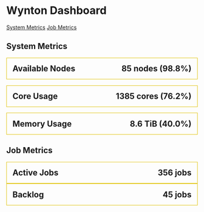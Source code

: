 # Wynton Dashboard

<script src="https://cdn.plot.ly/plotly-latest.min.js"></script>

<p>
  <a class="btn btn-primary" data-toggle="collapse" href="#system-metrics" role="button" aria-expanded="false" aria-controls="system-metrics">System Metrics</a>
  <a class="btn btn-primary" data-toggle="collapse" href="#job-metrics"    role="button" aria-expanded="false" aria-controls="job-metrics">Job Metrics</a>
</p>

<div class="collapse in multi-collapse" id="system-metrics">
  <h2>System Metrics</h2>
  
  <div class="status-panel" style="border: 1px solid #dec000; padding: 2ex; margin-bottom: 2ex;">
   <div style="font-size: 150%; font-weight: bold;">
    <span>Available Nodes</span><span style="float: right;">85 nodes (98.8%)</span>
   </div>
   <div id="ActiveNodes"></div>
  </div>
  
  <div class="status-panel" style="border: 1px solid #dec000; padding: 2ex; margin-bottom: 2ex;">
   <div style="font-size: 150%; font-weight: bold;">
    <span>Core Usage</span><span style="float: right;">1385 cores (76.2%)</span>
   </div>
   <div id="CoreUsage"></div>
  </div>
  
  <div class="status-panel" style="border: 1px solid #dec000; padding: 2ex; margin-bottom: 2ex;">
   <div style="font-size: 150%; font-weight: bold;">
    <span>Memory Usage</span><span style="float: right;">8.6 TiB (40.0%)</span>
   </div>
   <div id="MemoryUsage"></div>
  </div>
</div>


<div class="collapse in multi-collapse" id="job-metrics">
  <h2>Job Metrics</h2>

  <div class="status-panel" style="border: 1px solid #dec000; padding: 2ex;">
   <div style="font-size: 150%; font-weight: bold;">
    <span>Active Jobs</span><span style="float: right;">356 jobs</span>
   </div>
   <div id="ActiveJobs"></div>
  </div>
  
  <div class="status-panel" style="border: 1px solid #dec000; padding: 2ex;">
   <div style="font-size: 150%; font-weight: bold;">
    <span>Backlog</span><span style="float: right;">45 jobs</span>
   </div>
   <div id="QueueBacklog"></div>
  </div>
</div>


<script>
Plotly.d3.csv("https://raw.githubusercontent.com/plotly/datasets/master/finance-charts-apple.csv", function(err, rows) {
  function unpack(rows, key) {
    return rows.map(function(row) { return row[key]; });
  }

  var active_nodes = {
    type: "scatter",
    mode: "lines",
    name: 'Active Nodes',
    x: unpack(rows, 'Date'),
    y: unpack(rows, 'AAPL.High'),
    line: {color: '#23527c'}
  }

  var core_usage = {
    type: "scatter",
    mode: "lines",
    name: 'Core Usage',
    x: unpack(rows, 'Date'),
    y: unpack(rows, 'AAPL.High'),
    line: {color: '#23527c'}
  }

  var memory_usage = {
    type: "scatter",
    mode: "lines",
    name: 'Memory Usage',
    x: unpack(rows, 'Date'),
    y: unpack(rows, 'AAPL.High'),
    line: {color: '#23527c'}
  }

  var active_jobs = {
    type: "scatter",
    mode: "lines",
    name: 'Active Jobs',
    x: unpack(rows, 'Date'),
    y: unpack(rows, 'AAPL.High'),
    line: {color: '#23527c'}
  }

  var queued_jobs = {
    type: "scatter",
    mode: "lines",
    name: 'Queued Jobs',
    x: unpack(rows, 'Date'),
    y: unpack(rows, 'AAPL.High'),
    line: {color: '#23527c'}
  }

  var data = [active_nodes];
  
  var layout = {
    height: 150,
    margin: { l: 50, r: 30, b: 30, t: 30, pad: 4 },
    xaxis: {
      autorange: true,
      range: ['2015-02-17', '2017-02-16'],
      rangeselector: {buttons: [
          {
            count: 1,
            label: '1h',
            step: 'month',
            stepmode: 'backward'
          },
          {
            count: 3,
            label: '1d',
            step: 'month',
            stepmode: 'backward'
          },
          {
            count: 10,
            label: '1w',
            step: 'week',
            stepmode: 'backward'
          },
          {
            count: 20,
            label: '1m',
            step: 'month',
            stepmode: 'backward'
          },
          {
            count: 30,
            label: '1y',
            step: 'month',
            stepmode: 'backward'
          },
          {
	    step: 'all'
	  }
        ]},
/*      rangeslider: {range: ['2015-02-17', '2017-02-16']}, */
      type: 'date'
    },
    yaxis: {
      autorange: false,
      range: [0, 150],
      type: 'linear'
    }
  };
  
  Plotly.newPlot('ActiveNodes', data, layout);
  Plotly.newPlot('CoreUsage', data, layout);
  Plotly.newPlot('MemoryUsage', data, layout);
  Plotly.newPlot('ActiveJobs', data, layout);
  Plotly.newPlot('QueueBacklog', data, layout);
})
</script>

